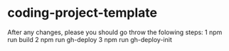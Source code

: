 # coding-project-template
After any changes, please you should go throw the folowing steps:
1 npm run build
2 npm run gh-deploy
3 npm run gh-deploy-init
